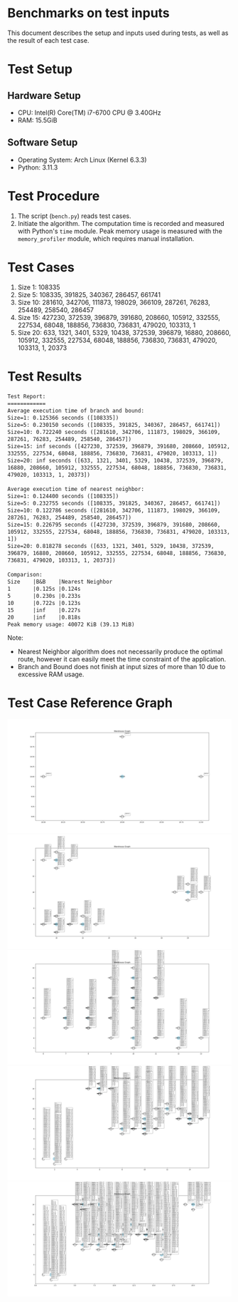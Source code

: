 # Benchmarks on test inputs
This document describes the setup and inputs used during tests, as well as the result of each test case. 

# Test Setup
## Hardware Setup
- CPU: Intel(R) Core(TM) i7-6700 CPU @ 3.40GHz
- RAM: 15.5GiB

## Software Setup
- Operating System: Arch Linux (Kernel 6.3.3)
- Python: 3.11.3

# Test Procedure
1. The script (`bench.py`) reads test cases. 
2. Initiate the algorithm. The computation time is recorded and measured with Python's `time` module. Peak memory usage is measured with the `memory_profiler` module, which requires manual installation. 

# Test Cases

1. Size 1: 108335
2. Size 5: 108335, 391825, 340367, 286457, 661741
3. Size 10: 281610, 342706, 111873, 198029, 366109, 287261, 76283, 254489, 258540, 286457
4. Size 15: 427230, 372539, 396879, 391680, 208660, 105912, 332555, 227534, 68048, 188856, 736830, 736831, 479020, 103313, 1
5. Size 20: 633, 1321, 3401, 5329, 10438, 372539, 396879, 16880, 208660, 105912, 332555, 227534, 68048, 188856, 736830, 736831, 479020, 103313, 1, 20373

# Test Results

```
Test Report: 
============
Average execution time of branch and bound: 
Size=1: 0.125366 seconds ([108335])
Size=5: 0.230150 seconds ([108335, 391825, 340367, 286457, 661741])
Size=10: 0.722240 seconds ([281610, 342706, 111873, 198029, 366109, 287261, 76283, 254489, 258540, 286457])
Size=15: inf seconds ([427230, 372539, 396879, 391680, 208660, 105912, 332555, 227534, 68048, 188856, 736830, 736831, 479020, 103313, 1])
Size=20: inf seconds ([633, 1321, 3401, 5329, 10438, 372539, 396879, 16880, 208660, 105912, 332555, 227534, 68048, 188856, 736830, 736831, 479020, 103313, 1, 20373])

Average execution time of nearest neighbor: 
Size=1: 0.124400 seconds ([108335])
Size=5: 0.232755 seconds ([108335, 391825, 340367, 286457, 661741])
Size=10: 0.122786 seconds ([281610, 342706, 111873, 198029, 366109, 287261, 76283, 254489, 258540, 286457])
Size=15: 0.226795 seconds ([427230, 372539, 396879, 391680, 208660, 105912, 332555, 227534, 68048, 188856, 736830, 736831, 479020, 103313, 1])
Size=20: 0.818278 seconds ([633, 1321, 3401, 5329, 10438, 372539, 396879, 16880, 208660, 105912, 332555, 227534, 68048, 188856, 736830, 736831, 479020, 103313, 1, 20373])

Comparison: 
Size    |B&B    |Nearest Neighbor
1       |0.125s |0.124s
5       |0.230s |0.233s
10      |0.722s |0.123s
15      |inf    |0.227s
20      |inf    |0.818s
Peak memory usage: 40072 KiB (39.13 MiB)
```

Note: 

- Nearest Neighbor algorithm does not necessarily produce the optimal route, however it can easily meet the time constraint of the application. 
- Branch and Bound does not finish at input sizes of more than 10 due to excessive RAM usage. 

# Test Case Reference Graph
![Test Case #1](figures/Figure_1.png)
![Test Case #2](figures/Figure_2.png)
![Test Case #3](figures/Figure_3.png)
![Test Case #4](figures/Figure_4.png)
![Test Case #5](figures/Figure_5.png)